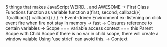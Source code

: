 5 things that makes JavaScript WEIRD... and AWESOME
-> First Class Functions
function as variable
function a(first, second, callback){
  if(callback){
    callback()
  }
}
-> Event-driven Environment
ex: listening on click event
fire when fire
not stay in memory -> fast
-> Closures
reference to certain variables
-> Scope === variable access
context === this
Parent Scope with Child Scope
if there is no var in child scope, there will create a window vaiable
Using 'use strict' can avoid this.
-> Context
